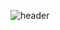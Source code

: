 ![header](https://capsule-render.vercel.app/api?type=Waving&color=auto&height=223&section=header&text=Welcome&fontSize=90)
<!--
**hyeonayou/hyeonayou** is a ✨ _special_ ✨ repository because its `README.md` (this file) appears on your GitHub profile.

### 주니어 백엔드 개발자 인사드립니다~~ 👋
Here are some ideas to get you started:

- 🔭 I’m currently working on ...
- 🌱 I’m currently learning ...
- 👯 I’m looking to collaborate on ...
- 🤔 I’m looking for help with ...
- 💬 Ask me about ...
- 📫 How to reach me: ...
- 😄 Pronouns: ...
- ⚡ Fun fact: ...
-->
